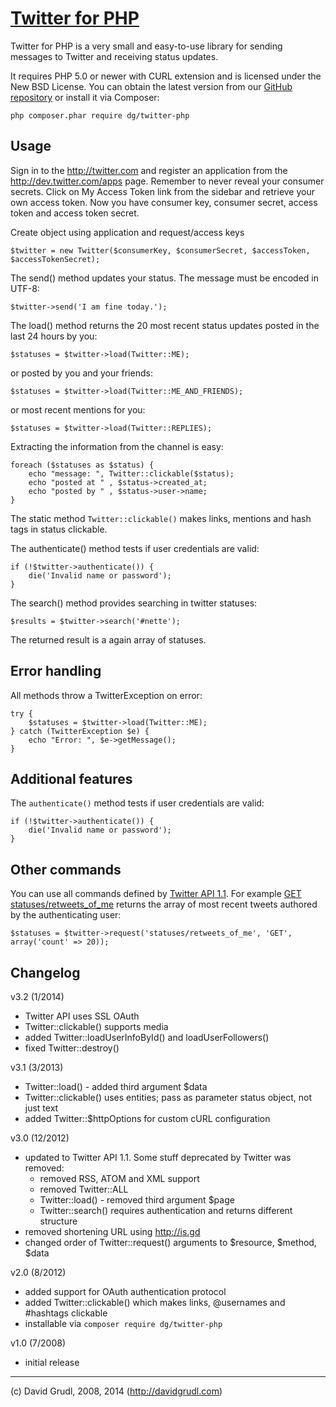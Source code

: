 [Twitter for PHP](http://phpfashion.com/twitter-for-php)
================================

Twitter for PHP is a very small and easy-to-use library for sending
messages to Twitter and receiving status updates.

It requires PHP 5.0 or newer with CURL extension and is licensed under the New BSD License.
You can obtain the latest version from our [GitHub repository](http://github.com/dg/twitter-php)
or install it via Composer:

	php composer.phar require dg/twitter-php


Usage
-----
Sign in to the http://twitter.com and register an application from the http://dev.twitter.com/apps page. Remember
to never reveal your consumer secrets. Click on My Access Token link from the sidebar and retrieve your own access
token. Now you have consumer key, consumer secret, access token and access token secret.

Create object using application and request/access keys

	$twitter = new Twitter($consumerKey, $consumerSecret, $accessToken, $accessTokenSecret);

The send() method updates your status. The message must be encoded in UTF-8:

	$twitter->send('I am fine today.');

The load() method returns the 20 most recent status updates
posted in the last 24 hours by you:

	$statuses = $twitter->load(Twitter::ME);

or posted by you and your friends:

	$statuses = $twitter->load(Twitter::ME_AND_FRIENDS);

or most recent mentions for you:

	$statuses = $twitter->load(Twitter::REPLIES);

Extracting the information from the channel is easy:

	foreach ($statuses as $status) {
		echo "message: ", Twitter::clickable($status);
		echo "posted at " , $status->created_at;
		echo "posted by " , $status->user->name;
	}

The static method `Twitter::clickable()` makes links, mentions and hash tags in status clickable.

The authenticate() method tests if user credentials are valid:

	if (!$twitter->authenticate()) {
		die('Invalid name or password');
	}

The search() method provides searching in twitter statuses:

	$results = $twitter->search('#nette');

The returned result is a again array of statuses.


Error handling
--------------

All methods throw a TwitterException on error:

	try {
		$statuses = $twitter->load(Twitter::ME);
	} catch (TwitterException $e) {
		echo "Error: ", $e->getMessage();
	}


Additional features
-------------------

The `authenticate()` method tests if user credentials are valid:

	if (!$twitter->authenticate()) {
		die('Invalid name or password');
	}


Other commands
--------------

You can use all commands defined by [Twitter API 1.1](https://dev.twitter.com/docs/api/1.1).
For example [GET statuses/retweets_of_me](https://dev.twitter.com/docs/api/1.1/get/statuses/retweets_of_me)
returns the array of most recent tweets authored by the authenticating user:

	$statuses = $twitter->request('statuses/retweets_of_me', 'GET', array('count' => 20));


Changelog
---------
v3.2 (1/2014)
- Twitter API uses SSL OAuth
- Twitter::clickable() supports media
- added Twitter::loadUserInfoById() and loadUserFollowers()
- fixed Twitter::destroy()

v3.1 (3/2013)
- Twitter::load() - added third argument $data
- Twitter::clickable() uses entities; pass as parameter status object, not just text
- added Twitter::$httpOptions for custom cURL configuration

v3.0 (12/2012)
- updated to Twitter API 1.1. Some stuff deprecated by Twitter was removed:
	- removed RSS, ATOM and XML support
	- removed Twitter::ALL
	- Twitter::load() - removed third argument $page
	- Twitter::search() requires authentication and returns different structure
- removed shortening URL using http://is.gd
- changed order of Twitter::request() arguments to $resource, $method, $data

v2.0 (8/2012)
- added support for OAuth authentication protocol
- added Twitter::clickable() which makes links, @usernames and #hashtags clickable
- installable via `composer require dg/twitter-php`

v1.0 (7/2008)
- initial release


-----
(c) David Grudl, 2008, 2014 (http://davidgrudl.com)
